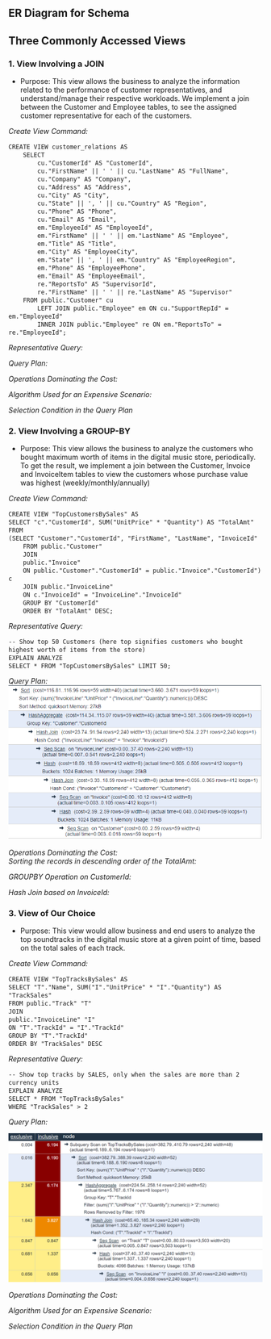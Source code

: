 ## ER Diagram for Schema

## Three Commonly Accessed Views

### 1. View Involving a JOIN

* Purpose: This view allows the business to analyze the information related to the performance of customer representatives, and understand/manage their respective workloads. We implement a join between the Customer and Employee tables, to see the assigned customer representative for each of the customers.

*Create View Command:*

```
CREATE VIEW customer_relations AS
    SELECT 
        cu."CustomerId" AS "CustomerId",
        cu."FirstName" || ' ' || cu."LastName" AS "FullName",
        cu."Company" AS "Company",
        cu."Address" AS "Address",
        cu."City" AS "City",
        cu."State" || ', ' || cu."Country" AS "Region",
        cu."Phone" AS "Phone",
        cu."Email" AS "Email",
        em."EmployeeId" AS "EmployeeId",
        em."FirstName" || ' ' || em."LastName" AS "Employee",
        em."Title" AS "Title",
        em."City" AS "EmployeeCity",
        em."State" || ', ' || em."Country" AS "EmployeeRegion",
        em."Phone" AS "EmployeePhone",
        em."Email" AS "EmployeeEmail",
        re."ReportsTo" AS "SupervisorId",
        re."FirstName" || ' ' || re."LastName" AS "Supervisor"
    FROM public."Customer" cu
        LEFT JOIN public."Employee" em ON cu."SupportRepId" = em."EmployeeId"
        INNER JOIN public."Employee" re ON em."ReportsTo" = re."EmployeeId";
```


*Representative Query:*

*Query Plan:*

*Operations Dominating the Cost:*  

*Algorithm Used for an Expensive Scenario:*

*Selection Condition in the Query Plan*

### 2. View Involving a GROUP-BY

* Purpose: This view allows the business to analyze the customers who bought maximum worth of items in the digital music store, periodically. To get the result, we implement a join between the Customer, Invoice and InvoiceItem tables to view the customers whose purchase value was highest (weekly/monthly/annually)

*Create View Command:*  
```
CREATE VIEW "TopCustomersBySales" AS
SELECT "c"."CustomerId", SUM("UnitPrice" * "Quantity") AS "TotalAmt"
FROM
(SELECT "Customer"."CustomerId", "FirstName", "LastName", "InvoiceId"
	FROM public."Customer"
	JOIN 
	public."Invoice"
	ON public."Customer"."CustomerId" = public."Invoice"."CustomerId") c
	JOIN public."InvoiceLine"
	ON c."InvoiceId" = "InvoiceLine"."InvoiceId"
	GROUP BY "CustomerId"
	ORDER BY "TotalAmt" DESC;
```

*Representative Query:*  
```
-- Show top 50 Customers (here top signifies customers who bought highest worth of items from the store)
EXPLAIN ANALYZE 
SELECT * FROM "TopCustomersBySales" LIMIT 50;  
```

*Query Plan:*  
![Query Plan](./query_plans/view2.PNG "Query Plan for Top Customers View")

*Operations Dominating the Cost:*  
*Sorting the records in descending order of the TotalAmt:*  

*GROUPBY Operation on CustomerId:*

*Hash Join based on InvoiceId:*




### 3. View of Our Choice

* Purpose: This view would allow business and end users to analyze the top soundtracks in the digital music store at a given point of time, based on the total sales of each track.

*Create View Command:*  
```
CREATE VIEW "TopTracksBySales" AS
SELECT "T"."Name", SUM("I"."UnitPrice" * "I"."Quantity") AS "TrackSales"
FROM public."Track" "T"
JOIN
public."InvoiceLine" "I"
ON "T"."TrackId" = "I"."TrackId"
GROUP BY "T"."TrackId"
ORDER BY "TrackSales" DESC
```

*Representative Query:*  
```
-- Show top tracks by SALES, only when the sales are more than 2 currency units
EXPLAIN ANALYZE 
SELECT * FROM "TopTracksBySales"
WHERE "TrackSales" > 2  
```

*Query Plan:*  

![Query Plan](./query_plans/view3.PNG "Query Plan for Top Tracks View")

*Operations Dominating the Cost:*  


*Algorithm Used for an Expensive Scenario:*

*Selection Condition in the Query Plan*
